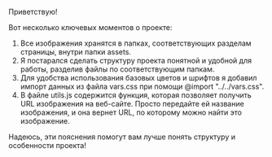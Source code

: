 Приветствую!

Вот несколько ключевых моментов о проекте:

1. Все изображения хранятся в папках, соответствующих разделам страницы, внутри папки assets.
2. Я постарался сделать структуру проекта понятной и удобной для работы, разделив файлы по соответствующим папкам.
3. Для удобства использования базовых цветов и шрифтов я добавил импорт данных из файла vars.css при помощи @import "../../vars.css".
4. В файле utils.js содержится функция, которая позволяет получить URL изображения на веб-сайте. Просто передайте ей название изображения, и она вернет URL, по которому можно найти это изображение.

Надеюсь, эти пояснения помогут вам лучше понять структуру и особенности проекта!